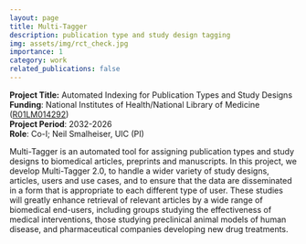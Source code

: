 ```yaml
---
layout: page
title: Multi-Tagger
description: publication type and study design tagging
img: assets/img/rct_check.jpg
importance: 1
category: work
related_publications: false
---
```


<b>Project Title:</b> Automated Indexing for Publication Types and Study Designs<br>
<b>Funding</b>: National Institutes of Health/National Library of Medicine (<a href="https://reporter.nih.gov/search/ZhtvUQFSWkK_hhAahgZoPA/project-details/10715907">R01LM014292</a>) <br>
<b>Project Period</b>: 2032-2026<br>
<b>Role</b>: Co-I; Neil Smalheiser, UIC (PI)<br>

Multi-Tagger is an automated tool for assigning publication types and study designs to biomedical articles, preprints and manuscripts. In this project, we develop Multi-Tagger 2.0, to handle a wider variety of study designs, articles, users and use cases, and to ensure that the data are disseminated in a form that is appropriate to each different type of user. These studies will greatly enhance retrieval of relevant articles by a wide range of biomedical end-users, including groups studying the effectiveness of medical interventions, those studying preclinical animal models of human disease, and pharmaceutical companies developing new drug treatments.
